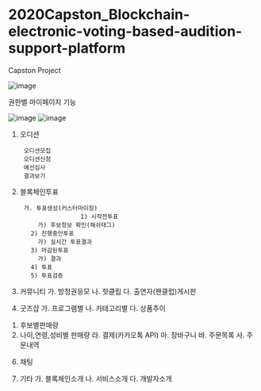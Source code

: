 # 2020Capston_Blockchain-electronic-voting-based-audition-support-platform
Capston Project


![image](https://user-images.githubusercontent.com/60876477/92996397-46a5ac80-f546-11ea-83bc-281a11878dde.png)


권한별 마이페이지 기능

![image](https://user-images.githubusercontent.com/60876477/92996474-cc295c80-f546-11ea-8a2d-7b287c515a58.png)
![image](https://user-images.githubusercontent.com/60876477/92996476-cfbce380-f546-11ea-85bf-7564533e05d1.png)


1. 오디션

        오디션모집
        오디션신청
        예선심사
        결과보기

3. 블록체인투표 
    
        가. 투표생성(커스터마이징)
                        1) 시작전투표
            가) 후보정보 확인(해쉬태그) 
          2) 진행중인투표 
            가) 실시간 투표결과
          3) 마감된투표
            가) 결과
          4) 투표
          5) 투표검증

4. 커뮤니티 
가. 방청권응모
나. 핫클립
다. 출연자(팬클럽)게시판

5. 굿즈샵
가. 프로그램별
나. 카테고리별
다. 상품추이
1) 후보별판매량
2) 나이,연령,성비별 판매량 
라. 결제(카카오톡 API) 
마. 장바구니
바. 주문목록
사. 주문내역

6. 채팅

7. 기타 
가. 블록체인소개
나. 서비스소개
다. 개발자소개
